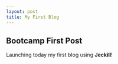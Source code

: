 ```yaml
---
layout: post
title: My First Blog
---
```


## Bootcamp First Post

Launching today my first blog using **Jeckill**!
